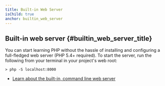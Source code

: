 ```yaml
---
title: Built-in Web Server
isChild: true
anchor: builtin_web_server
---
```


## Built-in web server {#builtin_web_server_title}

You can start learning PHP without the hassle of installing and configuring a full-fledged web server (PHP 5.4+ required). To start the server, run the following from your terminal in your project's web root:

    > php -S localhost:8000

* [Learn about the built-in, command line web server][cli-server]

[cli-server]: http://www.php.net/manual/en/features.commandline.webserver.php
